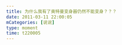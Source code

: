 ```yaml
---
title: 为什么我有了奥特曼变身器仍然不能变身？？？
date: 2011-03-11 22:00:05
mCategories: [说说]
type: moment
time: t220005
---
```


